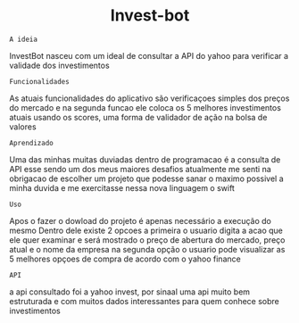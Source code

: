 <h1 align="center"> Invest-bot </h1>

    A ideia
InvestBot nasceu com um ideal de consultar a API do yahoo para verificar a validade dos investimentos

    Funcionalidades
As atuais funcionalidades do aplicativo são verificaçoes simples dos preços do mercado e 
na segunda funcao ele coloca os 5 melhores investimentos atuais usando os scores, uma forma de validador de ação
na bolsa de valores

    Aprendizado
Uma das minhas muitas duviadas dentro de programacao é a consulta de API esse sendo um dos meus maiores desafios atualmente
me senti na obrigacao de escolher um projeto que podesse sanar o maximo possivel a minha duvida e me exercitasse nessa nova
linguagem o swift 

    Uso
Apos o fazer o dowload do projeto é apenas necessário a execução do mesmo
Dentro dele existe 2 opcoes a primeira o usuario digita a acao que ele quer examinar e será mostrado o preço de abertura
do mercado, preço atual e o nome da empresa
na segunda opção o usuario pode visualizar as 5 melhores opçoes de compra de acordo com o yahoo finance

    API
a api consultado foi a yahoo invest, por sinaal uma api muito bem estruturada e com muitos dados interessantes para quem 
conhece sobre investimentos
    
